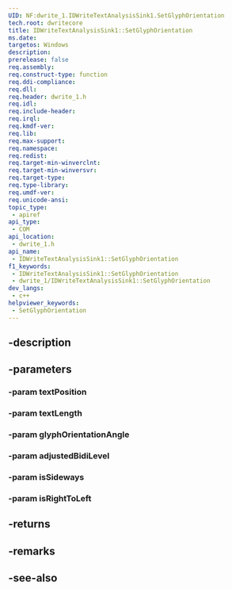 ```yaml
---
UID: NF:dwrite_1.IDWriteTextAnalysisSink1.SetGlyphOrientation
tech.root: dwritecore
title: IDWriteTextAnalysisSink1::SetGlyphOrientation
ms.date: 
targetos: Windows
description: 
prerelease: false
req.assembly: 
req.construct-type: function
req.ddi-compliance: 
req.dll: 
req.header: dwrite_1.h
req.idl: 
req.include-header: 
req.irql: 
req.kmdf-ver: 
req.lib: 
req.max-support: 
req.namespace: 
req.redist: 
req.target-min-winverclnt: 
req.target-min-winversvr: 
req.target-type: 
req.type-library: 
req.umdf-ver: 
req.unicode-ansi: 
topic_type:
 - apiref
api_type:
 - COM
api_location:
 - dwrite_1.h
api_name:
 - IDWriteTextAnalysisSink1::SetGlyphOrientation
f1_keywords:
 - IDWriteTextAnalysisSink1::SetGlyphOrientation
 - dwrite_1/IDWriteTextAnalysisSink1::SetGlyphOrientation
dev_langs:
 - c++
helpviewer_keywords:
 - SetGlyphOrientation
---
```


## -description

## -parameters

### -param textPosition

### -param textLength

### -param glyphOrientationAngle

### -param adjustedBidiLevel

### -param isSideways

### -param isRightToLeft

## -returns

## -remarks

## -see-also

